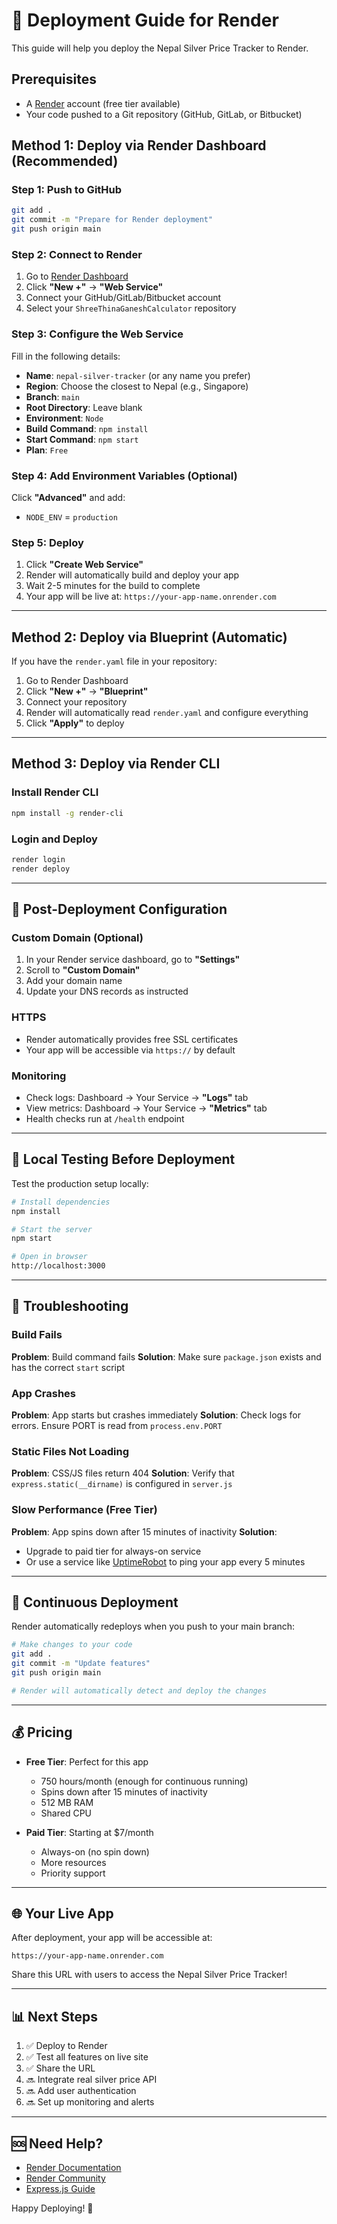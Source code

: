 # 🚀 Deployment Guide for Render

This guide will help you deploy the Nepal Silver Price Tracker to Render.

## Prerequisites

- A [Render](https://render.com) account (free tier available)
- Your code pushed to a Git repository (GitHub, GitLab, or Bitbucket)

## Method 1: Deploy via Render Dashboard (Recommended)

### Step 1: Push to GitHub

```bash
git add .
git commit -m "Prepare for Render deployment"
git push origin main
```

### Step 2: Connect to Render

1. Go to [Render Dashboard](https://dashboard.render.com/)
2. Click **"New +"** → **"Web Service"**
3. Connect your GitHub/GitLab/Bitbucket account
4. Select your `ShreeThinaGaneshCalculator` repository

### Step 3: Configure the Web Service

Fill in the following details:

- **Name**: `nepal-silver-tracker` (or any name you prefer)
- **Region**: Choose the closest to Nepal (e.g., Singapore)
- **Branch**: `main`
- **Root Directory**: Leave blank
- **Environment**: `Node`
- **Build Command**: `npm install`
- **Start Command**: `npm start`
- **Plan**: `Free`

### Step 4: Add Environment Variables (Optional)

Click **"Advanced"** and add:
- `NODE_ENV` = `production`

### Step 5: Deploy

1. Click **"Create Web Service"**
2. Render will automatically build and deploy your app
3. Wait 2-5 minutes for the build to complete
4. Your app will be live at: `https://your-app-name.onrender.com`

---

## Method 2: Deploy via Blueprint (Automatic)

If you have the `render.yaml` file in your repository:

1. Go to Render Dashboard
2. Click **"New +"** → **"Blueprint"**
3. Connect your repository
4. Render will automatically read `render.yaml` and configure everything
5. Click **"Apply"** to deploy

---

## Method 3: Deploy via Render CLI

### Install Render CLI

```bash
npm install -g render-cli
```

### Login and Deploy

```bash
render login
render deploy
```

---

## 🔧 Post-Deployment Configuration

### Custom Domain (Optional)

1. In your Render service dashboard, go to **"Settings"**
2. Scroll to **"Custom Domain"**
3. Add your domain name
4. Update your DNS records as instructed

### HTTPS

- Render automatically provides free SSL certificates
- Your app will be accessible via `https://` by default

### Monitoring

- Check logs: Dashboard → Your Service → **"Logs"** tab
- View metrics: Dashboard → Your Service → **"Metrics"** tab
- Health checks run at `/health` endpoint

---

## 📝 Local Testing Before Deployment

Test the production setup locally:

```bash
# Install dependencies
npm install

# Start the server
npm start

# Open in browser
http://localhost:3000
```

---

## 🐛 Troubleshooting

### Build Fails

**Problem**: Build command fails
**Solution**: Make sure `package.json` exists and has the correct `start` script

### App Crashes

**Problem**: App starts but crashes immediately
**Solution**: Check logs for errors. Ensure PORT is read from `process.env.PORT`

### Static Files Not Loading

**Problem**: CSS/JS files return 404
**Solution**: Verify that `express.static(__dirname)` is configured in `server.js`

### Slow Performance (Free Tier)

**Problem**: App spins down after 15 minutes of inactivity
**Solution**: 
- Upgrade to paid tier for always-on service
- Or use a service like [UptimeRobot](https://uptimerobot.com/) to ping your app every 5 minutes

---

## 🔄 Continuous Deployment

Render automatically redeploys when you push to your main branch:

```bash
# Make changes to your code
git add .
git commit -m "Update features"
git push origin main

# Render will automatically detect and deploy the changes
```

---

## 💰 Pricing

- **Free Tier**: Perfect for this app
  - 750 hours/month (enough for continuous running)
  - Spins down after 15 minutes of inactivity
  - 512 MB RAM
  - Shared CPU

- **Paid Tier**: Starting at $7/month
  - Always-on (no spin down)
  - More resources
  - Priority support

---

## 🌐 Your Live App

After deployment, your app will be accessible at:

```
https://your-app-name.onrender.com
```

Share this URL with users to access the Nepal Silver Price Tracker!

---

## 📊 Next Steps

1. ✅ Deploy to Render
2. ✅ Test all features on live site
3. ✅ Share the URL
4. 🔜 Integrate real silver price API
5. 🔜 Add user authentication
6. 🔜 Set up monitoring and alerts

---

## 🆘 Need Help?

- [Render Documentation](https://render.com/docs)
- [Render Community](https://community.render.com/)
- [Express.js Guide](https://expressjs.com/en/starter/basic-routing.html)

Happy Deploying! 🎉
